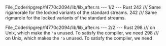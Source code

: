 File_Code/ripgrep/f4770c2094/lib/lib_after.rs --- 1/2 --- Rust
242 /// Same rigamorale for the locked variants of the standard streams.                                                                                     242 /// Same rigmarole for the locked variants of the standard streams.

File_Code/ripgrep/f4770c2094/lib/lib_after.rs --- 2/2 --- Rust
298     /// on Unix, which make the `'a` unused. To satisfy the compiler, we need                                                                            298     /// on Unix, which makes the `'a` unused. To satisfy the compiler, we need

